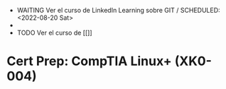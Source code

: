 - WAITING Ver el curso de LinkedIn Learning sobre GIT /
  SCHEDULED: <2022-08-20 Sat>
-
- TODO Ver el curso de [[]]
# Cert Prep: CompTIA Linux+ (XK0-004)